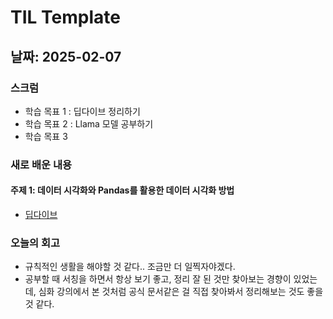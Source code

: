 # TIL Template

## 날짜: 2025-02-07

### 스크럼
- 학습 목표 1 : 딥다이브 정리하기
- 학습 목표 2 : Llama 모델 공부하기
- 학습 목표 3

### 새로 배운 내용
#### 주제 1: 데이터 시각화와 Pandas를 활용한 데이터 시각화 방법
- [딥다이브](https://www.notion.so/0-1931a9cdbf71805292e4cd9c84b5f757)

### 오늘의 회고
- 규칙적인 생활을 해야할 것 같다.. 조금만 더 일찍자야겠다.
- 공부할 때 서칭을 하면서 항상 보기 좋고, 정리 잘 된 것만 찾아보는 경향이 있었는데, 심화 강의에서 본 것처럼 공식 문서같은 걸 직접 찾아봐서 정리해보는 것도 좋을 것 같다.

